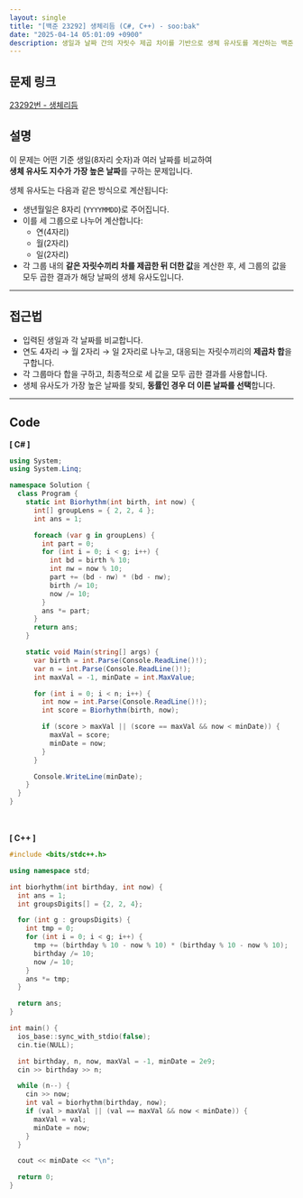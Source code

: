 ```yaml
---
layout: single
title: "[백준 23292] 생체리듬 (C#, C++) - soo:bak"
date: "2025-04-14 05:01:09 +0900"
description: 생일과 날짜 간의 자릿수 제곱 차이를 기반으로 생체 유사도를 계산하는 백준 23292번 생체리듬 문제의 C# 및 C++ 풀이와 해설
---
```


## 문제 링크
[23292번 - 생체리듬](https://www.acmicpc.net/problem/23292)

## 설명
이 문제는 어떤 기준 생일(8자리 숫자)과 여러 날짜를 비교하여  <br>
**생체 유사도 지수가 가장 높은 날짜**를 구하는 문제입니다.

생체 유사도는 다음과 같은 방식으로 계산됩니다:

- 생년월일은 8자리 (`YYYYMMDD`)로 주어집니다.
- 이를 세 그룹으로 나누어 계산합니다:
  - 연(4자리)
  - 월(2자리)
  - 일(2자리)
- 각 그룹 내의 **같은 자릿수끼리 차를 제곱한 뒤 더한 값**을 계산한 후,
  세 그룹의 값을 모두 곱한 결과가 해당 날짜의 생체 유사도입니다.

---

## 접근법
- 입력된 생일과 각 날짜를 비교합니다.
- 연도 4자리 → 월 2자리 → 일 2자리로 나누고, 대응되는 자릿수끼리의 **제곱차 합**을 구합니다.
- 각 그룹마다 합을 구하고, 최종적으로 세 값을 모두 곱한 결과를 사용합니다.
- 생체 유사도가 가장 높은 날짜를 찾되, **동률인 경우 더 이른 날짜를 선택**합니다.

---

## Code
<b>[ C# ] </b>
<br>

```csharp
using System;
using System.Linq;

namespace Solution {
  class Program {
    static int Biorhythm(int birth, int now) {
      int[] groupLens = { 2, 2, 4 };
      int ans = 1;

      foreach (var g in groupLens) {
        int part = 0;
        for (int i = 0; i < g; i++) {
          int bd = birth % 10;
          int nw = now % 10;
          part += (bd - nw) * (bd - nw);
          birth /= 10;
          now /= 10;
        }
        ans *= part;
      }
      return ans;
    }

    static void Main(string[] args) {
      var birth = int.Parse(Console.ReadLine()!);
      var n = int.Parse(Console.ReadLine()!);
      int maxVal = -1, minDate = int.MaxValue;

      for (int i = 0; i < n; i++) {
        int now = int.Parse(Console.ReadLine()!);
        int score = Biorhythm(birth, now);

        if (score > maxVal || (score == maxVal && now < minDate)) {
          maxVal = score;
          minDate = now;
        }
      }

      Console.WriteLine(minDate);
    }
  }
}
```

<br><br>
<b>[ C++ ] </b>
<br>

```cpp
#include <bits/stdc++.h>

using namespace std;

int biorhythm(int birthday, int now) {
  int ans = 1;
  int groupsDigits[] = {2, 2, 4};

  for (int g : groupsDigits) {
    int tmp = 0;
    for (int i = 0; i < g; i++) {
      tmp += (birthday % 10 - now % 10) * (birthday % 10 - now % 10);
      birthday /= 10;
      now /= 10;
    }
    ans *= tmp;
  }

  return ans;
}

int main() {
  ios_base::sync_with_stdio(false);
  cin.tie(NULL);

  int birthday, n, now, maxVal = -1, minDate = 2e9;
  cin >> birthday >> n;

  while (n--) {
    cin >> now;
    int val = biorhythm(birthday, now);
    if (val > maxVal || (val == maxVal && now < minDate)) {
      maxVal = val;
      minDate = now;
    }
  }

  cout << minDate << "\n";

  return 0;
}
```
